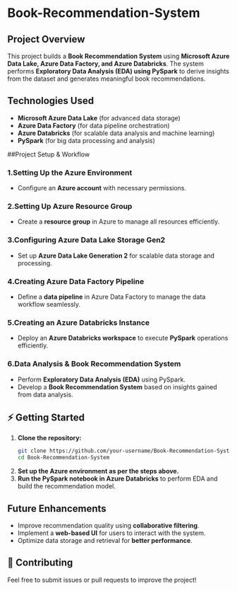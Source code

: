 # Book-Recommendation-System

## Project Overview
This project builds a **Book Recommendation System** using **Microsoft Azure Data Lake, Azure Data Factory, and Azure Databricks**. The system performs **Exploratory Data Analysis (EDA) using PySpark** to derive insights from the dataset and generates meaningful book recommendations.

## Technologies Used
- **Microsoft Azure Data Lake** (for advanced data storage)
- **Azure Data Factory** (for data pipeline orchestration)
- **Azure Databricks** (for scalable data analysis and machine learning)
- **PySpark** (for big data processing and analysis)

##Project Setup & Workflow
### 1️.Setting Up the Azure Environment
- Configure an **Azure account** with necessary permissions.

### 2️.Setting Up Azure Resource Group
- Create a **resource group** in Azure to manage all resources efficiently.

### 3️.Configuring Azure Data Lake Storage Gen2
- Set up **Azure Data Lake Generation 2** for scalable data storage and processing.

### 4️.Creating Azure Data Factory Pipeline
- Define a **data pipeline** in Azure Data Factory to manage the data workflow seamlessly.

### 5️.Creating an Azure Databricks Instance
- Deploy an **Azure Databricks workspace** to execute **PySpark** operations efficiently.

### 6️.Data Analysis & Book Recommendation System
- Perform **Exploratory Data Analysis (EDA)** using PySpark.
- Develop a **Book Recommendation System** based on insights gained from data analysis.


## ⚡ Getting Started
1. **Clone the repository:**
   ```sh
   git clone https://github.com/your-username/Book-Recommendation-System.git
   cd Book-Recommendation-System
   ```
2. **Set up the Azure environment as per the steps above.**
3. **Run the PySpark notebook in Azure Databricks** to perform EDA and build the recommendation model.

## Future Enhancements
- Improve recommendation quality using **collaborative filtering**.
- Implement a **web-based UI** for users to interact with the system.
- Optimize data storage and retrieval for **better performance**.

## 🤝 Contributing
Feel free to submit issues or pull requests to improve the project!
